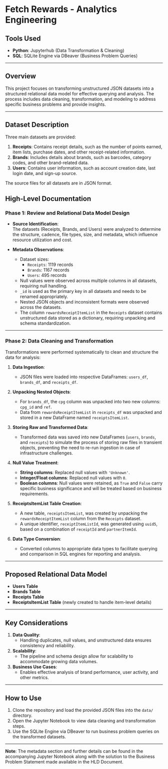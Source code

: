 # Fetch Rewards - Analytics Engineering

## Tools Used  
- **Python**: Jupyterhub (Data Transformation & Cleaning)  
- **SQL**: SQLite Engine via DBeaver (Business Problem Queries)  

---

## **Overview**  
This project focuses on transforming unstructured JSON datasets into a structured relational data model for effective querying and analysis. 
The process includes data cleaning, transformation, and modeling to address specific business problems and provide insights.

---

## **Dataset Description**  
Three main datasets are provided:  
1. **Receipts**: Contains receipt details, such as the number of points earned, item lists, purchase dates, and other receipt-related information.  
2. **Brands**: Includes details about brands, such as barcodes, category codes, and other brand-related data.  
3. **Users**: Contains user information, such as account creation date, last login date, and sign-up source.  

The source files for all datasets are in JSON format.


## **High-Level Documentation**  

### **Phase 1: Review and Relational Data Model Design**  
- **Source Identification**:  
  The datasets (Receipts, Brands, and Users) were analyzed to determine the structure, cadence, file types, size, and metadata, which influence resource utilization and cost.  

- **Metadata Observations**:  
  - Dataset sizes:  
    - `Receipts`: 1119 records  
    - `Brands`: 1167 records  
    - `Users`: 495 records  
  - Null values were observed across multiple columns in all datasets, requiring null handling.  
  - `_id` is used as the primary key in all datasets and needs to be renamed appropriately.  
  - Nested JSON objects and inconsistent formats were observed across the datasets.  
  - The column `rewardsReceiptItemList` in the `Receipts` dataset contains unstructured data stored as a dictionary, requiring unpacking and schema standardization.  

---

### **Phase 2: Data Cleaning and Transformation**  
Transformations were performed systematically to clean and structure the data for analysis:  

1. **Data Ingestion**:  
   - JSON files were loaded into respective DataFrames: `users_df`, `brands_df`, and `receipts_df`.  

2. **Unpacking Nested Objects**:  
   - For `brands_df`, the `cpg` column was unpacked into two new columns: `cpg_id` and `ref`.  
   - Data from `rewardsReceiptItemList` in `receipts_df` was unpacked and stored in a new DataFrame named `receiptsItemList`.  

3. **Storing Raw and Transformed Data**:  
   - Transformed data was saved into new DataFrames (`users`, `brands`, and `receipts`) to simulate the process of storing raw files in transient objects, preventing the need to re-run ingestion in case of infrastructure challenges.  

4. **Null Value Treatment**:  
   - **String columns**: Replaced null values with `'Unknown'`.  
   - **Integer/Float columns**: Replaced null values with `0`.  
   - **Boolean columns**: Null values were retained, as `True` and `False` carry specific business significance and will be treated based on business requirements.  

5. **ReceiptsItemList Table Creation**:  
   - A new table, `receiptsItemList`, was created by unpacking the `rewardsReceiptItemList` column from the `Receipts` dataset.  
   - A unique identifier, `receiptItemListId`, was generated using `uuid5`, based on a combination of `receiptId` and `partnerItemId`.  

6. **Data Type Conversion**:  
   - Converted columns to appropriate data types to facilitate querying and comparison in SQL engines for reporting and analysis.  

---

## **Proposed Relational Data Model**  
- **Users Table**  
- **Brands Table**  
- **Receipts Table**  
- **ReceiptsItemList Table** (newly created to handle item-level details)

---

## **Key Considerations**  
1. **Data Quality**:  
   - Handling duplicates, null values, and unstructured data ensures consistency and reliability.  
2. **Scalability**:  
   - The pipeline and schema design allow for scalability to accommodate growing data volumes.  
3. **Business Use Cases**:  
   - Enables effective analysis of brand performance, user activity, and other metrics.  

---

## **How to Use**  
1. Clone the repository and load the provided JSON files into the `data/` directory.  
2. Open the Jupyter Notebook to view data cleaning and transformation steps.  
3. Use the SQLite Engine via DBeaver to run business problem queries on the transformed datasets.  

---

**Note**: The metadata section and further details can be found in the accompanying Jupyter Notebook along with the solution to the Business Problem Statement made available in the HLD Document.
